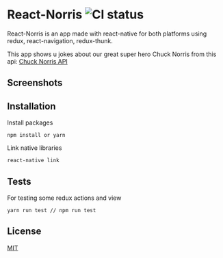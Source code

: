 # React-Norris ![CI status](https://img.shields.io/badge/build-passing-brightgreen.svg)

React-Norris is an app made with react-native for both platforms using redux, react-navigation, redux-thunk.

This app shows u jokes about our great super hero Chuck Norris from this api: [Chuck Norris API](https://api.chucknorris.io/)

## Screenshots



## Installation
Install packages
```
npm install or yarn
```
Link native libraries
```
react-native link
```
## Tests
For testing some redux actions and view
```
yarn run test // npm run test
```

## License
[MIT](https://choosealicense.com/licenses/mit/)
